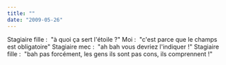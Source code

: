 ```yaml
---
title: ""
date: "2009-05-26"
---
```


Stagiaire fille :  "à quoi ça sert l'étoile ?" Moi :  "c'est parce que le champs est obligatoire" Stagiaire mec :  "ah bah vous devriez l'indiquer !" Stagiaire fille :  "bah pas forcément, les gens ils sont pas cons, ils comprennent !"
